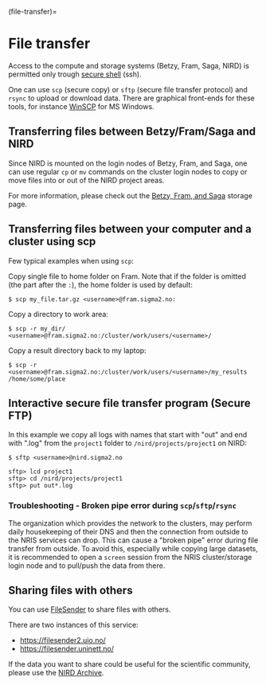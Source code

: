 (file-transfer)=

# File transfer

Access to the compute and storage systems (Betzy, Fram, Saga, NIRD) is permitted only trough [secure
shell](https://en.wikipedia.org/wiki/Secure_Shell) (ssh).

One can use `scp`
(secure copy) or `sftp` (secure file transfer protocol) and `rsync` to upload or download
data. There are graphical front-ends for these tools, for instance
[WinSCP](file_transfer/WinSCP.md) for MS Windows.


## Transferring files between Betzy/Fram/Saga and NIRD

Since NIRD is mounted on the login nodes of Betzy, Fram, and Saga,
one can use regular
`cp` or `mv` commands on the cluster login nodes to copy or
move files into or out of the NIRD project areas.

For more information, please check out the [Betzy, Fram, and Saga](clusters.md)
storage page.


## Transferring files between your computer and a cluster using scp

Few typical examples when using `scp`:

Copy single file to home folder on Fram.
Note that if the folder is omitted (the part after the `:`), the home folder is used by default:
```console
$ scp my_file.tar.gz <username>@fram.sigma2.no:
```

Copy a directory to work area:
```console
$ scp -r my_dir/ <username>@fram.sigma2.no:/cluster/work/users/<username>/
```

Copy a result directory back to my laptop:
```console
$ scp -r <username>@fram.sigma2.no:/cluster/work/users/<username>/my_results /home/some/place
```


## Interactive secure file transfer program (Secure FTP)

In this example we copy all logs with names that start with "out" and
end with ".log" from the `project1` folder to `/nird/projects/project1` on NIRD:

```console
$ sftp <username>@nird.sigma2.no

sftp> lcd project1
sftp> cd /nird/projects/project1
sftp> put out*.log
```

### Troubleshooting - Broken pipe error during `scp`/`sftp`/`rsync`

The organization which provides the network to the clusters, may perform daily
housekeeping of their DNS and then the connection from outside to the NRIS
services can drop.  This can cause a "broken pipe" error during file transfer
from outside. To avoid this, especially while copying large datasets, it is
recommended to open a `screen` session from the NRIS cluster/storage  login
node and to pull/push the data from there.


## Sharing files with others

You can use [FileSender](https://filesender.uninett.no/) to share files with
others.

There are two instances of this service:
- <https://filesender2.uio.no/>
- <https://filesender.uninett.no/>

If the data you want to share could be useful for the scientific community,
please use the [NIRD Archive](../nird_archive/user-guide.md).
